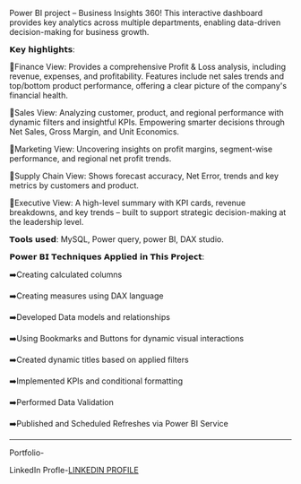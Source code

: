 Power BI project – Business Insights 360!
This interactive dashboard provides key analytics across multiple departments, enabling data-driven decision-making for business growth.

𝗞𝗲𝘆 𝗵𝗶𝗴𝗵𝗹𝗶𝗴𝗵𝘁𝘀:

🔹Finance View: Provides a comprehensive Profit & Loss analysis, including revenue, expenses, and profitability. Features include net sales trends and top/bottom product performance, offering a clear picture of the company's financial health.

🔹Sales View: Analyzing customer, product, and regional performance with dynamic filters and insightful KPIs. Empowering smarter decisions through Net Sales, Gross Margin, and Unit Economics.

🔹Marketing View: Uncovering insights on profit margins, segment-wise performance, and regional net profit trends.

🔹Supply Chain View: Shows forecast accuracy, Net Error, trends and key metrics by customers and product.

🔹Executive View: A high-level summary with KPI cards, revenue breakdowns, and key trends – built to support strategic decision-making at the leadership level.

𝗧𝗼𝗼𝗹𝘀 𝘂𝘀𝗲𝗱: MySQL, Power query, power BI, DAX studio.

𝗣𝗼𝘄𝗲𝗿 𝗕𝗜 𝗧𝗲𝗰𝗵𝗻𝗶𝗾𝘂𝗲𝘀 𝗔𝗽𝗽𝗹𝗶𝗲𝗱 𝗶𝗻 𝗧𝗵𝗶𝘀 𝗣𝗿𝗼𝗷𝗲𝗰𝘁:

➡️Creating calculated columns

➡️Creating measures using DAX language

➡️Developed Data models and relationships

➡️Using Bookmarks and Buttons for dynamic visual interactions

➡️Created dynamic titles based on applied filters

➡️Implemented KPIs and conditional formatting

➡️Performed Data Validation

➡️Published and Scheduled Refreshes via Power BI Service


---



Portfolio-

LinkedIn Profle-[LINKEDIN PROFILE](https://www.linkedin.com/in/sonali-yadav-a50823171/)

